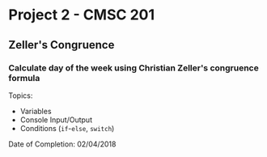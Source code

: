 # Project 2 - CMSC 201
## Zeller's Congruence
### Calculate day of the week using Christian Zeller's congruence formula

Topics:
- Variables
- Console Input/Output
- Conditions (```if```-```else```, ```switch```)

Date of Completion: 02/04/2018

